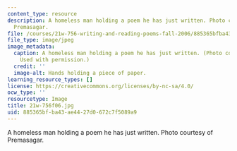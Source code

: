```yaml
---
content_type: resource
description: A homeless man holding a poem he has just written. Photo courtesy of
  Premasagar.
file: /courses/21w-756-writing-and-reading-poems-fall-2006/885365bfba43ae4427d0672c7f5089a9_21w-756f06.jpg
file_type: image/jpeg
image_metadata:
  caption: A homeless man holding a poem he has just written. (Photo courtesy of [Premasagar](http://premasagar.com/).
    Used with permission.)
  credit: ''
  image-alt: Hands holding a piece of paper.
learning_resource_types: []
license: https://creativecommons.org/licenses/by-nc-sa/4.0/
ocw_type: ''
resourcetype: Image
title: 21w-756f06.jpg
uid: 885365bf-ba43-ae44-27d0-672c7f5089a9
---
```

A homeless man holding a poem he has just written. Photo courtesy of Premasagar.